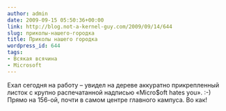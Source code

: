 ```yaml
---
author: admin
date: 2009-09-15 05:50:36+00:00
link: http://blog.not-a-kernel-guy.com/2009/09/14/644
slug: приколы-нашего-городка
title: Приколы нашего городка
wordpress_id: 644
tags:
- Всякая всячина
- Microsoft
---
```


Ехал сегодня на работу – увидел на дереве аккуратно прикрепленный листок с крупно распечатанной надписью «Micro$oft hates you». :-) Прямо на 156-ой, почти в самом центре главного кампуса. Во как!

